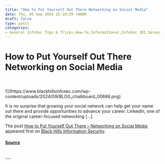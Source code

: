 ```yaml
---
title: "How to Put Yourself Out There Networking on Social Media"
date: Thu, 05 Sep 2024 15:10:39 +0000
draft: false
type: posts
categories: 
- General InfoSec Tips & Tricks,How-To,Informational,InfoSec 101,Serena DiPenti,InfoSec Survival Guide,Social Media
---
```

# How to Put Yourself Out There Networking on Social Media

<br/>

<br/>
![](https://www.blackhillsinfosec.com/wp-content/uploads/2024/09/BLOG_chalkboard_00686.png)

It is no surprise that growing your social network can help get your name out there and provide opportunities to advance your career. LinkedIn, one of the original career-focused networking \[…\]

The post [How to Put Yourself Out There – Networking on Social Media](https://www.blackhillsinfosec.com/how-to-put-yourself-out-there/) appeared first on [Black Hills Information Security](https://www.blackhillsinfosec.com).

#### [Source](https://www.blackhillsinfosec.com/how-to-put-yourself-out-there/)

<br/>
---

